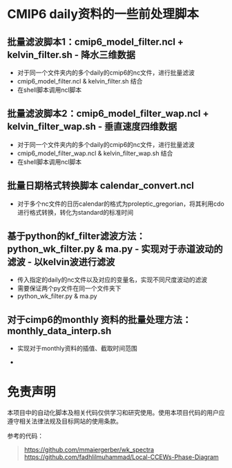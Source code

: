 # CMIP6 daily资料的一些前处理脚本


## 批量滤波脚本1：cmip6_model_filter.ncl + kelvin_filter.sh - 降水三维数据

- 对于同一个文件夹内的多个daily的cmip6的nc文件，进行批量滤波
- cmip6_model_filter.ncl & kelvin_filter.sh 结合
- 在shell脚本调用ncl脚本

## 批量滤波脚本2：cmip6_model_filter_wap.ncl + kelvin_filter_wap.sh - 垂直速度四维数据

- 对于同一个文件夹内的多个daily的cmip6的nc文件，进行批量滤波
- cmip6_model_filter_wap.ncl & kelvin_filter_wap.sh 结合
- 在shell脚本调用ncl脚本

## 批量日期格式转换脚本 calendar_convert.ncl

- 对于多个nc文件的日历calendar的格式为proleptic_gregorian，将其利用cdo进行格式转换，转化为standard的标准时间

## 基于python的kf_filter滤波方法：python_wk_filter.py & ma.py - 实现对于赤道波动的滤波 - 以kelvin波进行滤波

- 传入指定的daily的nc文件以及对应的变量名，实现不同尺度波动的滤波
- 需要保证两个py文件在同一个文件夹下
- python_wk_filter.py & ma.py


## 对于cimp6的monthly 资料的批量处理方法：monthly_data_interp.sh
- 实现对于monthly资料的插值、截取时间范围

- 
# 免责声明

本项目中的自动化脚本及相关代码仅供学习和研究使用。使用本项目代码的用户应遵守相关法律法规及目标网站的使用条款。

参考的代码：
> https://github.com/mmaiergerber/wk_spectra
> https://github.com/fadhlilmuhammad/Local-CCEWs-Phase-Diagram
